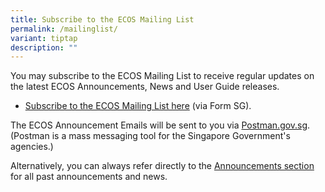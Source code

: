 ```yaml
---
title: Subscribe to the ECOS Mailing List
permalink: /mailinglist/
variant: tiptap
description: ""
---
```

<p>You may subscribe to the ECOS Mailing List to receive regular updates
on the latest ECOS Announcements, News and User Guide releases.</p>
<ul data-tight="true" class="tight">
<li>
<p><a href="https://for.sg/ecos-mailing-list" rel="noopener noreferrer nofollow" target="_blank">Subscribe to the ECOS Mailing List here</a> (via
Form SG).</p>
</li>
</ul>
<p>The ECOS Announcement Emails will be sent to you via <a href="http://Postman.gov.sg" rel="noopener noreferrer nofollow" target="_blank">Postman.gov.sg</a>.
(Postman is a mass messaging tool for the Singapore Government's agencies.)</p>
<p>Alternatively, you can always refer directly to the <a href="/announcements/" rel="noopener noreferrer nofollow" target="_blank">Announcements section</a> for
all past announcements and news.</p>
<p></p>
<p></p>